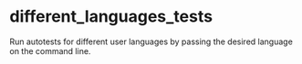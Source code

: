 # different_languages_tests
Run autotests for different user languages ​​by passing the desired language on the command line.
